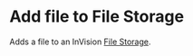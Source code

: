 # Add file to File Storage

Adds a file to an InVision [File Storage](../../../../invision/docs/filestorage.md).